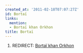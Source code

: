 ```yaml
---
created_at: '2011-02-18T07:07:27Z'
id: Bortaï
links:
  mention:
  - Bortaï khan Orkhon
title: Bortaï
---
```


1.  REDIRECT: [Bortaï khan Orkhon]

  [Bortaï khan Orkhon]: Bortaï_khan_Orkhon